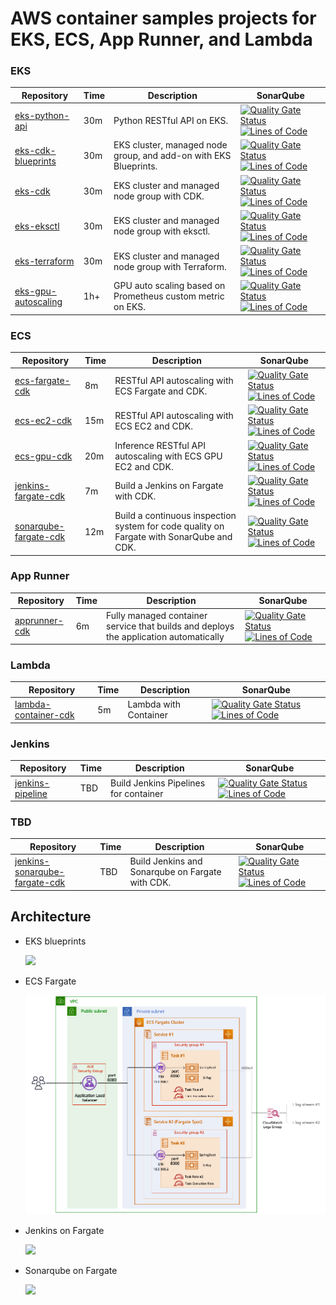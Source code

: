 # AWS container samples projects for EKS, ECS, App Runner, and Lambda

### EKS

| Repository                                                               | Time  | Description          |  SonarQube  |
|--------------------------------------------------------------------------|------------------|----------------------|----------------------|
| [eks-python-api](https://github.com/DevSecOpsSamples/eks-python-api)      | 30m | Python RESTful API on EKS. | [![Quality Gate Status](https://sonarcloud.io/api/project_badges/measure?project=DevSecOpsSamples_eks-python-api&metric=alert_status)](https://sonarcloud.io/summary/new_code?id=DevSecOpsSamples_eks-python-api) [![Lines of Code](https://sonarcloud.io/api/project_badges/measure?project=DevSecOpsSamples_eks-python-api&metric=ncloc)](https://sonarcloud.io/summary/new_code?id=DevSecOpsSamples_eks-python-api) |
| [eks-cdk-blueprints](https://github.com/ContainerOnAWS/eks-cdk-blueprints)      | 30m | EKS cluster, managed node group, and add-on with EKS Blueprints. | [![Quality Gate Status](https://sonarcloud.io/api/project_badges/measure?project=ContainerOnAWS_eks-cdk-blueprints&metric=alert_status)](https://sonarcloud.io/summary/new_code?id=ContainerOnAWS_eks-cdk-blueprints) [![Lines of Code](https://sonarcloud.io/api/project_badges/measure?project=ContainerOnAWS_eks-cdk-blueprints&metric=ncloc)](https://sonarcloud.io/summary/new_code?id=ContainerOnAWS_eks-cdk-blueprints) |
| [eks-cdk](https://github.com/ContainerOnAWS/eks-cdk)                            | 30m | EKS cluster and managed node group with CDK.        | [![Quality Gate Status](https://sonarcloud.io/api/project_badges/measure?project=ContainerOnAWS_eks-cdk&metric=alert_status)](https://sonarcloud.io/summary/new_code?id=ContainerOnAWS_eks-cdk)  [![Lines of Code](https://sonarcloud.io/api/project_badges/measure?project=ContainerOnAWS_eks-cdk&metric=ncloc)](https://sonarcloud.io/summary/new_code?id=ContainerOnAWS_eks-cdk)    |
| [eks-eksctl](https://github.com/ContainerOnAWS/eks-eksctl)                      | 30m | EKS cluster and managed node group with eksctl.     |  [![Quality Gate Status](https://sonarcloud.io/api/project_badges/measure?project=ContainerOnAWS_eks-eksctl&metric=alert_status)](https://sonarcloud.io/summary/new_code?id=ContainerOnAWS_eks-eksctl) [![Lines of Code](https://sonarcloud.io/api/project_badges/measure?project=ContainerOnAWS_eks-eksctl&metric=ncloc)](https://sonarcloud.io/summary/new_code?id=ContainerOnAWS_eks-eksctl)  |
| [eks-terraform](https://github.com/ContainerOnAWS/eks-terraform)                | 30m | EKS cluster and managed node group with Terraform.  | [![Quality Gate Status](https://sonarcloud.io/api/project_badges/measure?project=ContainerOnAWS_eks-terraform&metric=alert_status)](https://sonarcloud.io/summary/new_code?id=ContainerOnAWS_eks-terraform) [![Lines of Code](https://sonarcloud.io/api/project_badges/measure?project=ContainerOnAWS_eks-terraform&metric=ncloc)](https://sonarcloud.io/summary/new_code?id=ContainerOnAWS_eks-terraform)   |
| [eks-gpu-autoscaling](https://github.com/DevSecOpsSamples/eks-gpu-autoscaling)    | 1h+ | GPU auto scaling based on Prometheus custom metric on EKS. | [![Quality Gate Status](https://sonarcloud.io/api/project_badges/measure?project=DevSecOpsSamples_eks-gpu-autoscaling&metric=alert_status)](https://sonarcloud.io/summary/new_code?id=DevSecOpsSamples_eks-gpu-autoscaling) [![Lines of Code](https://sonarcloud.io/api/project_badges/measure?project=DevSecOpsSamples_eks-gpu-autoscaling&metric=ncloc)](https://sonarcloud.io/summary/new_code?id=DevSecOpsSamples_eks-gpu-autoscaling)   |

### ECS

| Repository                                                     | Time  | Description          | SonarQube  |
|----------------------------------------------------------------|-------------------|----------------------|---------------------|
| [ecs-fargate-cdk](https://github.com/ContainerOnAWS/ecs-fargate-cdk)  | 8m  | RESTful API autoscaling with ECS Fargate and CDK. | [![Quality Gate Status](https://sonarcloud.io/api/project_badges/measure?project=ContainerOnAWS_ecs-fargate-cdk&metric=alert_status)](https://sonarcloud.io/summary/new_code?id=ContainerOnAWS_ecs-fargate-cdk) [![Lines of Code](https://sonarcloud.io/api/project_badges/measure?project=ContainerOnAWS_ecs-fargate-cdk&metric=ncloc)](https://sonarcloud.io/summary/new_code?id=ContainerOnAWS_ecs-fargate-cdk)   |
| [ecs-ec2-cdk](https://github.com/ContainerOnAWS/ecs-ec2-cdk)          | 15m | RESTful API autoscaling with ECS EC2 and CDK.     | [![Quality Gate Status](https://sonarcloud.io/api/project_badges/measure?project=ContainerOnAWS_ecs-ec2-cdk&metric=alert_status)](https://sonarcloud.io/summary/new_code?id=ContainerOnAWS_ecs-ec2-cdk) [![Lines of Code](https://sonarcloud.io/api/project_badges/measure?project=ContainerOnAWS_ecs-ec2-cdk&metric=ncloc)](https://sonarcloud.io/summary/new_code?id=ContainerOnAWS_ecs-ec2-cdk) |
| [ecs-gpu-cdk](https://github.com/ContainerOnAWS/ecs-gpu-cdk)          | 20m | Inference RESTful API autoscaling with ECS GPU EC2 and CDK.   | [![Quality Gate Status](https://sonarcloud.io/api/project_badges/measure?project=ContainerOnAWS_ecs-gpu-cdk&metric=alert_status)](https://sonarcloud.io/summary/new_code?id=ContainerOnAWS_ecs-gpu-cdk) [![Lines of Code](https://sonarcloud.io/api/project_badges/measure?project=ContainerOnAWS_ecs-gpu-cdk&metric=ncloc)](https://sonarcloud.io/summary/new_code?id=ContainerOnAWS_ecs-gpu-cdk) |
| [jenkins-fargate-cdk](https://github.com/DevSecOpsSamples/jenkins-fargate-cdk)  | 7m | Build a Jenkins on Fargate with CDK. | [![Quality Gate Status](https://sonarcloud.io/api/project_badges/measure?project=DevSecOpsSamples_jenkins-fargate-cdk&metric=alert_status)](https://sonarcloud.io/summary/new_code?id=DevSecOpsSamples_jenkins-fargate-cdk) [![Lines of Code](https://sonarcloud.io/api/project_badges/measure?project=DevSecOpsSamples_jenkins-fargate-cdk&metric=ncloc)](https://sonarcloud.io/summary/new_code?id=DevSecOpsSamples_jenkins-fargate-cdk) |
| [sonarqube-fargate-cdk](https://github.com/DevSecOpsSamples/sonarqube-fargate-cdk)  | 12m | Build a continuous inspection system for code quality on Fargate with SonarQube and CDK. | [![Quality Gate Status](https://sonarcloud.io/api/project_badges/measure?project=DevSecOpsSamples_sonarqube-fargate-cdk&metric=alert_status)](https://sonarcloud.io/summary/new_code?id=DevSecOpsSamples_sonarqube-fargate-cdk) [![Lines of Code](https://sonarcloud.io/api/project_badges/measure?project=DevSecOpsSamples_sonarqube-fargate-cdk&metric=ncloc)](https://sonarcloud.io/summary/new_code?id=DevSecOpsSamples_sonarqube-fargate-cdk) |

### App Runner

| Repository                    | Time  | Description          |  SonarQube  |
|-------------------------------|-------------------|----------------------|---------------------|
| [apprunner-cdk](https://github.com/ContainerOnAWS/apprunner-cdk)  | 6m  | Fully managed container service that builds and deploys the application automatically  | [![Quality Gate Status](https://sonarcloud.io/api/project_badges/measure?project=ContainerOnAWS_apprunner-cdk&metric=alert_status)](https://sonarcloud.io/summary/new_code?id=ContainerOnAWS_apprunner-cdk) [![Lines of Code](https://sonarcloud.io/api/project_badges/measure?project=ContainerOnAWS_apprunner-cdk&metric=ncloc)](https://sonarcloud.io/summary/new_code?id=ContainerOnAWS_apprunner-cdk) |

### Lambda

| Repository                    | Time  | Description          |  SonarQube  |
|-------------------------------|-------------------|----------------------|---------------------|
| [lambda-container-cdk](https://github.com/ContainerOnAWS/lambda-container-cdk)  | 5m  | Lambda with Container  | [![Quality Gate Status](https://sonarcloud.io/api/project_badges/measure?project=ContainerOnAWS_lambda-container-cdk&metric=alert_status)](https://sonarcloud.io/summary/new_code?id=ContainerOnAWS_lambda-container-cdk) [![Lines of Code](https://sonarcloud.io/api/project_badges/measure?project=ContainerOnAWS_lambda-container-cdk&metric=ncloc)](https://sonarcloud.io/summary/new_code?id=ContainerOnAWS_lambda-container-cdk) |

### Jenkins

| Repository                    | Time  | Description          |  SonarQube  |
|-------------------------------|-------------------|----------------------|---------------------|
| [jenkins-pipeline](https://github.com/DevSecOpsSamples/jenkins-pipeline)  | TBD | Build Jenkins Pipelines for container | [![Quality Gate Status](https://sonarcloud.io/api/project_badges/measure?project=DevSecOpsSamples_jenkins-pipeline&metric=alert_status)](https://sonarcloud.io/summary/new_code?id=DevSecOpsSamples_jenkins-pipeline) [![Lines of Code](https://sonarcloud.io/api/project_badges/measure?project=DevSecOpsSamples_jenkins-pipeline&metric=ncloc)](https://sonarcloud.io/summary/new_code?id=DevSecOpsSamples_jenkins-pipeline) |

### TBD

| Repository                    | Time  | Description          |  SonarQube  |
|-------------------------------|-------------------|----------------------|---------------------|
| [jenkins-sonarqube-fargate-cdk](https://github.com/DevSecOpsSamples/jenkins-sonarqube-fargate-cdk)  | TBD | Build Jenkins and Sonarqube on Fargate with CDK. | [![Quality Gate Status](https://sonarcloud.io/api/project_badges/measure?project=DevSecOpsSamples_jenkins-sonarqube-fargate-cdk&metric=alert_status)](https://sonarcloud.io/summary/new_code?id=DevSecOpsSamples_jenkins-sonarqube-fargate-cdk) [![Lines of Code](https://sonarcloud.io/api/project_badges/measure?project=DevSecOpsSamples_jenkins-sonarqube-fargate-cdk&metric=ncloc)](https://sonarcloud.io/summary/new_code?id=DevSecOpsSamples_jenkins-sonarqube-fargate-cdk) |
## Architecture

- EKS blueprints

    <img src="https://github.com/ContainerOnAWS/eks-cdk-blueprints/blob/develop/screenshots/diagram.png?raw=true"/>

- ECS Fargate

    <img src="https://github.com/ContainerOnAWS/ecs-fargate-cdk/blob/develop/screenshots/fargate-architecture.png?raw=true"/>

- Jenkins on Fargate

    <img src="https://raw.githubusercontent.com/DevSecOpsSamples/jenkins-fargate-cdk/master/screenshots/jenkins-arch.png"/>

- Sonarqube on Fargate

    <img src="https://raw.githubusercontent.com/DevSecOpsSamples/sonarqube-fargate-cdk/master/screenshots/sonar-arch.png"/>
